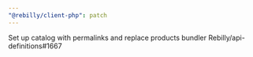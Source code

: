 ```yaml
---
"@rebilly/client-php": patch
---
```


Set up catalog with permalinks and replace products bundler Rebilly/api-definitions#1667
